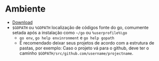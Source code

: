# Ambiente

- [Download](https://golang.org/dl/)
- `$GOPATH` ou `%GOPATH` localização de códigos fonte do go, comumente setada após a instalação como `~/go` ou `%userprofile%\go`
    - `go env`, `go help envinronment` e `go help gopath`
    - É recomendado deixar seus projetos de acordo com a estrutura de pastas, por exemplo: Caso o projeto vá para o github, deve ter o caminho `$GOPATH/src/github.com/username/projectname`.
